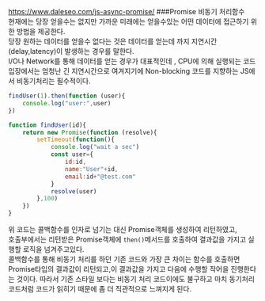 https://www.daleseo.com/js-async-promise/
###Promise 비동기 처리함수<br/>
현재에는 당장 얻을수는 없지만 가까운 미래에는 얻을수있는 어떤 데이터에 접근하기 위한 방법을 제공한다.<br/>
당장 원하는 데이터를 얻을수 없다는 것은 데이터를 얻는데 까지 지연시간(delay,latency)이 발생하는 경우를 말한다.<br/> I/O나 Network를 통해 데이터를 얻는 경우가 대표적인데 , CPU에 의해 실행되는 코드 입장에서는 엄청난 긴 지연시간으로 여겨지기에 Non-blocking 코드를 지향하는 JS에서 비동기처리는 필수적이다.
<br/>
```javascript
findUser(1).then(function (user){
    console.log("user:",user)
})

function findUser(id){
    return new Promise(function (resolve){
        setTimeout(function(){
            console.log("wait a sec")
            const user={
                id:id,
                name:"User"+id,
                email:id+"@test.com"
            }
            resolve(user)
        },100)
    })
}
```
위 코드는 콜백함수를 인자로 넘기는 대신 Promise객체를 생성하여 리턴하였고,<br/> 호출부에서는 리턴받은 Promise객체에 `then()`메서드를 호출하여 결과값을 가지고 실행할 로직을 넘겨주고있다. <br/>
콜백함수를 통해 비동기 처리를 하던 기존 코드와 가장 큰 차이는 함수를 호출하면 Promise타입의 결과값이 리턴되고,이 결과값을 가지고 다음에 수행할 작어을 진행한다는 것이다. 따라서 기존 스타일 보다는 비동기 처리 코드이에도 불구하고 마치 동기처리 코드처럼 코드가 읽히기 때문에 좀 더 직관적으로 느껴지게 된다.